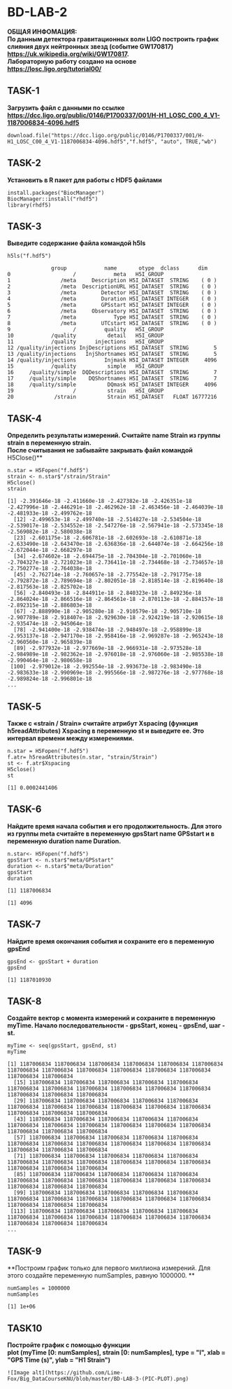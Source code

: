 # **BD-LAB-2**

**ОБЩАЯ ИНФОМАЦИЯ:**                                                                                                                       
**По данным детектора гравитационных волн LIGO построить график слияния двух нейтронных звезд                                           (cобытие GW170817)
https://uk.wikipedia.org/wiki/GW170817.                                                                                                   
Лабораторную работу создано на основе
https://losc.ligo.org/tutorial00/**

## **TASK-1** 
**Загрузить файл с данными по ссылке
https://dcc.ligo.org/public/0146/P1700337/001/H-H1_LOSC_C00_4_V1-1187006834-4096.hdf5**

```
download.file("https://dcc.ligo.org/public/0146/P1700337/001/H-H1_LOSC_C00_4_V1-1187006834-4096.hdf5","f.hdf5", "auto", TRUE,"wb")
```

## **TASK-2** 
**Установить в R пакет для работы с HDF5 файлами**

```
install.packages("BiocManager")
BiocManager::install("rhdf5")
library(rhdf5)
```
## **TASK-3** 
**Выведите содержание файла командой h5ls**

```
h5ls("f.hdf5")
```
```
              group            name       otype  dclass      dim
0                    /            meta   H5I_GROUP                 
1                /meta     Description H5I_DATASET  STRING    ( 0 )
2                /meta  DescriptionURL H5I_DATASET  STRING    ( 0 )
3                /meta        Detector H5I_DATASET  STRING    ( 0 )
4                /meta        Duration H5I_DATASET INTEGER    ( 0 )
5                /meta        GPSstart H5I_DATASET INTEGER    ( 0 )
6                /meta     Observatory H5I_DATASET  STRING    ( 0 )
7                /meta            Type H5I_DATASET  STRING    ( 0 )
8                /meta        UTCstart H5I_DATASET  STRING    ( 0 )
9                    /         quality   H5I_GROUP                 
10            /quality          detail   H5I_GROUP                 
11            /quality      injections   H5I_GROUP                 
12 /quality/injections InjDescriptions H5I_DATASET  STRING        5
13 /quality/injections   InjShortnames H5I_DATASET  STRING        5
14 /quality/injections         Injmask H5I_DATASET INTEGER     4096
15            /quality          simple   H5I_GROUP                 
16     /quality/simple  DQDescriptions H5I_DATASET  STRING        7
17     /quality/simple    DQShortnames H5I_DATASET  STRING        7
18     /quality/simple          DQmask H5I_DATASET INTEGER     4096
19                   /          strain   H5I_GROUP                 
20             /strain          Strain H5I_DATASET   FLOAT 16777216
```


## **TASK-4** 
**Определить результаты измерений.
Считайте name Strain из группы strain в переменную strain.                                                                               
После считывания не забывайте закрывать файл командой**
H5Close()**

```
n.star = H5Fopen("f.hdf5")
strain <- n.star$"/strain/Strain"
H5close()
strain
```
```
[1] -2.391646e-18 -2.411660e-18 -2.427382e-18 -2.426351e-18 -2.427996e-18 -2.446291e-18 -2.462962e-18 -2.463456e-18 -2.464039e-18 -2.481933e-18 -2.499762e-18
  [12] -2.499653e-18 -2.499740e-18 -2.514827e-18 -2.534504e-18 -2.539017e-18 -2.534552e-18 -2.547276e-18 -2.567941e-18 -2.573345e-18 -2.569082e-18 -2.580038e-18
  [23] -2.601175e-18 -2.606781e-18 -2.602693e-18 -2.610871e-18 -2.633490e-18 -2.643470e-18 -2.636836e-18 -2.644074e-18 -2.664256e-18 -2.672044e-18 -2.668297e-18
  [34] -2.674602e-18 -2.694475e-18 -2.704304e-18 -2.701060e-18 -2.704327e-18 -2.721023e-18 -2.736411e-18 -2.734468e-18 -2.734657e-18 -2.750277e-18 -2.764038e-18
  [45] -2.762714e-18 -2.760657e-18 -2.775542e-18 -2.791775e-18 -2.792872e-18 -2.789694e-18 -2.802051e-18 -2.818514e-18 -2.819640e-18 -2.817563e-18 -2.825702e-18
  [56] -2.840493e-18 -2.844911e-18 -2.840323e-18 -2.849236e-18 -2.864024e-18 -2.866516e-18 -2.864561e-18 -2.870113e-18 -2.884157e-18 -2.892315e-18 -2.886803e-18
  [67] -2.888990e-18 -2.905280e-18 -2.910579e-18 -2.905710e-18 -2.907789e-18 -2.918407e-18 -2.929630e-18 -2.924219e-18 -2.920615e-18 -2.935474e-18 -2.945064e-18
  [78] -2.941400e-18 -2.938474e-18 -2.948497e-18 -2.958899e-18 -2.953137e-18 -2.947170e-18 -2.958416e-18 -2.969287e-18 -2.965243e-18 -2.960560e-18 -2.965839e-18
  [89] -2.977932e-18 -2.977669e-18 -2.966931e-18 -2.973528e-18 -2.984989e-18 -2.982362e-18 -2.976018e-18 -2.976060e-18 -2.985538e-18 -2.990464e-18 -2.980658e-18
 [100] -2.979012e-18 -2.992554e-18 -2.993673e-18 -2.983490e-18 -2.983633e-18 -2.990969e-18 -2.995566e-18 -2.987276e-18 -2.977768e-18 -2.989824e-18 -2.996801e-18
...
```

## **TASK-5** 
**Также с «strain / Strain» считайте атрибут Xspacing (функция h5readAttributes) Xspacing в переменную st и выведите ее. 
Это интервал времени между измерениями.**

```
n.star = H5Fopen("f.hdf5")
f.atr= h5readAttributes(n.star, "strain/Strain")
st <- f.atr$Xspacing
H5close()
st
```
```
[1] 0.0002441406
```

## **TASK-6** 
**Найдите время начала события и его продолжительность. 
Для этого из группы meta считайте в переменную gpsStart name GPSstart 
и 
в переменную duration name Duration.**

```
n.star<- H5Fopen("f.hdf5")
gpsStart <- n.star$"meta/GPSstart"
duration <- n.star$"meta/Duration"
gpsStart
duration 
```
```
[1] 1187006834
```
```
[1] 4096
```

## **TASK-7** 
**Найдите время окончания события и сохраните его в переменную gpsEnd**

```
gpsEnd <- gpsStart + duration
gpsEnd
```
```
[1] 1187010930
```


## **TASK-8**
**Создайте вектор с момента измерений и сохраните в переменную myTime. 
Начало последовательности - gpsStart, конец - gpsEnd, шаг - st.** 

```
myTime <- seq(gpsStart, gpsEnd, st)
myTime
```
```
[1] 1187006834 1187006834 1187006834 1187006834 1187006834 1187006834 1187006834 1187006834 1187006834 1187006834 1187006834 1187006834 1187006834 1187006834
  [15] 1187006834 1187006834 1187006834 1187006834 1187006834 1187006834 1187006834 1187006834 1187006834 1187006834 1187006834 1187006834 1187006834 1187006834
  [29] 1187006834 1187006834 1187006834 1187006834 1187006834 1187006834 1187006834 1187006834 1187006834 1187006834 1187006834 1187006834 1187006834 1187006834
  [43] 1187006834 1187006834 1187006834 1187006834 1187006834 1187006834 1187006834 1187006834 1187006834 1187006834 1187006834 1187006834 1187006834 1187006834
  [57] 1187006834 1187006834 1187006834 1187006834 1187006834 1187006834 1187006834 1187006834 1187006834 1187006834 1187006834 1187006834 1187006834 1187006834
  [71] 1187006834 1187006834 1187006834 1187006834 1187006834 1187006834 1187006834 1187006834 1187006834 1187006834 1187006834 1187006834 1187006834 1187006834
  [85] 1187006834 1187006834 1187006834 1187006834 1187006834 1187006834 1187006834 1187006834 1187006834 1187006834 1187006834 1187006834 1187006834 1187006834
  [99] 1187006834 1187006834 1187006834 1187006834 1187006834 1187006834 1187006834 1187006834 1187006834 1187006834 1187006834 1187006834 1187006834 1187006834
 [113] 1187006834 1187006834 1187006834 1187006834 1187006834 1187006834 1187006834 1187006834 1187006834 1187006834 1187006834 1187006834 1187006834 1187006834
...
```

## **TASK-9** 
**Построим график только для первого миллиона измерений. 
Для этого создайте переменную numSamples, равную 1000000. ** 

```
numSamples = 1000000
numSamples
```
```
[1] 1e+06
```

## **TASK10** 
**Постройте график с помощью функции                                                                                                     
plot (myTime [0: numSamples], strain [0: numSamples], type = "l", xlab = "GPS Time (s)", ylab = "H1 Strain")** 

```
![Image alt](https://github.com/Lime-Fox/Big_DataCourseKNU/blob/master/BD-LAB-3-(PIC-PLOT).png)
```

